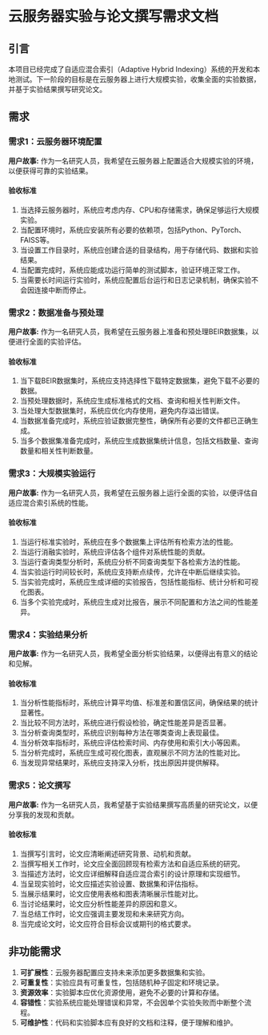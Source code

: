# 云服务器实验与论文撰写需求文档

## 引言

本项目已经完成了自适应混合索引（Adaptive Hybrid Indexing）系统的开发和本地测试。下一阶段的目标是在云服务器上进行大规模实验，收集全面的实验数据，并基于实验结果撰写研究论文。

## 需求

### 需求1：云服务器环境配置

**用户故事:** 作为一名研究人员，我希望在云服务器上配置适合大规模实验的环境，以便获得可靠的实验结果。

#### 验收标准

1. 当选择云服务器时，系统应考虑内存、CPU和存储需求，确保足够运行大规模实验。
2. 当配置环境时，系统应安装所有必要的依赖项，包括Python、PyTorch、FAISS等。
3. 当设置工作目录时，系统应创建合适的目录结构，用于存储代码、数据和实验结果。
4. 当配置完成时，系统应能成功运行简单的测试脚本，验证环境正常工作。
5. 当需要长时间运行实验时，系统应配置后台运行和日志记录机制，确保实验不会因连接中断而停止。

### 需求2：数据准备与预处理

**用户故事:** 作为一名研究人员，我希望在云服务器上准备和预处理BEIR数据集，以便进行全面的实验评估。

#### 验收标准

1. 当下载BEIR数据集时，系统应支持选择性下载特定数据集，避免下载不必要的数据。
2. 当预处理数据时，系统应生成标准格式的文档、查询和相关性判断文件。
3. 当处理大型数据集时，系统应优化内存使用，避免内存溢出错误。
4. 当数据准备完成时，系统应验证数据完整性，确保所有必要的文件都已正确生成。
5. 当多个数据集准备完成时，系统应生成数据集统计信息，包括文档数量、查询数量和相关性判断数量。

### 需求3：大规模实验运行

**用户故事:** 作为一名研究人员，我希望在云服务器上运行全面的实验，以便评估自适应混合索引系统的性能。

#### 验收标准

1. 当运行标准实验时，系统应在多个数据集上评估所有检索方法的性能。
2. 当运行消融实验时，系统应评估各个组件对系统性能的贡献。
3. 当运行查询类型分析时，系统应分析不同查询类型下各检索方法的性能。
4. 当实验运行时间较长时，系统应支持断点续传，允许在中断后继续实验。
5. 当实验完成时，系统应生成详细的实验报告，包括性能指标、统计分析和可视化图表。
6. 当多个实验完成时，系统应生成对比报告，展示不同配置和方法之间的性能差异。

### 需求4：实验结果分析

**用户故事:** 作为一名研究人员，我希望全面分析实验结果，以便得出有意义的结论和见解。

#### 验收标准

1. 当分析性能指标时，系统应计算平均值、标准差和置信区间，确保结果的统计显著性。
2. 当比较不同方法时，系统应进行假设检验，确定性能差异是否显著。
3. 当分析查询类型时，系统应识别每种方法在哪类查询上表现最佳。
4. 当分析效率指标时，系统应评估检索时间、内存使用和索引大小等因素。
5. 当分析完成时，系统应生成可视化图表，直观展示不同方法的性能对比。
6. 当发现异常结果时，系统应支持深入分析，找出原因并提供解释。

### 需求5：论文撰写

**用户故事:** 作为一名研究人员，我希望基于实验结果撰写高质量的研究论文，以便分享我的发现和贡献。

#### 验收标准

1. 当撰写引言时，论文应清晰阐述研究背景、动机和贡献。
2. 当撰写相关工作时，论文应全面回顾现有检索方法和自适应系统的研究。
3. 当描述方法时，论文应详细解释自适应混合索引的设计原理和实现细节。
4. 当呈现实验时，论文应描述实验设置、数据集和评估指标。
5. 当展示结果时，论文应使用表格和图表清晰展示性能对比。
6. 当讨论结果时，论文应分析性能差异的原因和意义。
7. 当总结工作时，论文应强调主要发现和未来研究方向。
8. 当完成论文时，论文应符合目标会议或期刊的格式要求。

## 非功能需求

1. **可扩展性**：云服务器配置应支持未来添加更多数据集和实验。
2. **可重复性**：实验应具有可重复性，包括随机种子固定和环境记录。
3. **资源效率**：实验脚本应优化资源使用，避免不必要的计算和存储。
4. **容错性**：实验系统应能处理错误和异常，不会因单个实验失败而中断整个流程。
5. **可维护性**：代码和实验脚本应有良好的文档和注释，便于理解和维护。